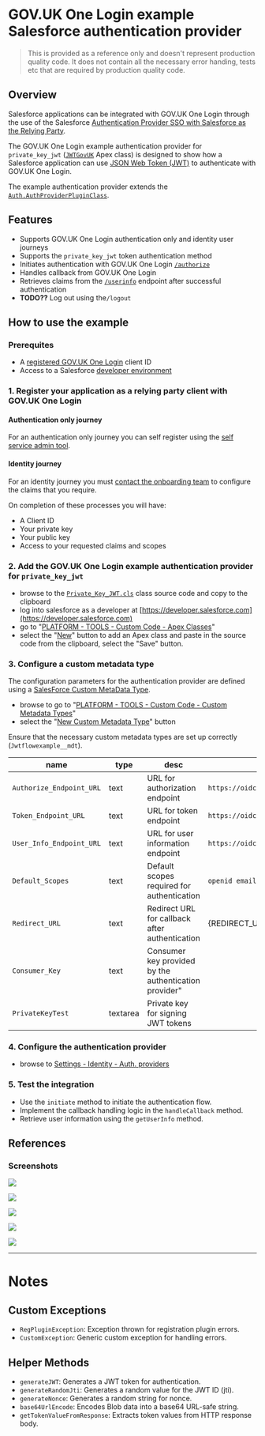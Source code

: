 # GOV.UK One Login example Salesforce authentication provider

> This is provided as a reference only and doesn't represent production quality code. It does not contain all the necessary error handing, tests etc that are required by production quality code.


## Overview

 Salesforce applications can be integrated with GOV.UK One Login through the use of the Salesforce [Authentication Provider SSO with Salesforce as the Relying Party](https://help.salesforce.com/s/articleView?id=sf.sso_authentication_providers.htm&type=5).

The GOV.UK One Login example authentication provider for `private_key_jwt` ([`JWTGovUK`]() Apex class) is designed to show how a Salesforce application can use [JSON Web Token (JWT)](https://en.wikipedia.org/wiki/JSON_Web_Token) to authenticate with GOV.UK One Login.

The example authentication provider extends the [`Auth.AuthProviderPluginClass`](https://developer.salesforce.com/docs/atlas.en-us.apexref.meta/apexref/apex_class_Auth_AuthProviderPluginClass.htm).

## Features
- Supports GOV.UK One Login authentication only and identity user journeys
- Supports the `private_key_jwt` token authentication method
- Initiates authentication with GOV.UK One Login [`/authorize`](https://docs.sign-in.service.gov.uk/integrate-with-integration-environment/authenticate-your-user/#make-a-request-to-the-authorize-endpoint)
- Handles callback from GOV.UK One Login
- Retrieves claims from the [`/userinfo`](https://docs.sign-in.service.gov.uk/integrate-with-integration-environment/authenticate-your-user/#retrieve-user-information) endpoint after successful authentication
- **TODO??** Log out using the`/logout` 

## How to use the example

### Prerequites
- A [registered GOV.UK One Login](https://docs.sign-in.service.gov.uk/before-integrating/set-up-your-service-s-configuration/#register-your-service-to-use-gov-uk-one-login) client ID
- Access to a Salesforce [developer environment](https://developer.salesforce.com/) 

### 1. Register your application as a relying party client with GOV.UK One Login

#### Authentication only journey
For an authentication only journey you can self register using the [self service admin tool](https://admin.sign-in.service.gov.uk/register/enter-email-address). 


#### Identity journey
For an identity journey you must [contact the onboarding team](https://docs.sign-in.service.gov.uk/before-integrating/set-up-your-service-s-configuration/#register-your-service-to-use-gov-uk-one-login) to configure the claims that you require.
 
 On completion of these processes you will have:
- A Client ID
- Your private key
- Your public key
- Access to your requested claims and scopes

### 2. Add the  GOV.UK One Login example authentication provider for `private_key_jwt`

- browse to the [`Private_Key_JWT.cls`](https://raw.githubusercontent.com/govuk-one-login/rp-reference/main/clients/Apex-SalesForce/Private_Key_JWT.cls) class source code and copy to the clipboard
- log into salesforce as a developer at [https://developer.salesforce.com](https://developer.salesforce.com)
- go to "[PLATFORM - TOOLS - Custom Code - Apex Classes](https://gds-c-dev-ed.develop.lightning.force.com/lightning/setup/ApexClasses/home)"
- select the "[New](https://gds-c-dev-ed.develop.lightning.force.com/lightning/setup/ApexClasses/page?address=%2Fsetup%2Fbuild%2FeditApexClass.apexp%3FretURL%3D%252Fsetup%252Fbuild%252FlistApexClass.apexp%26sfdcIFrameOrigin%3Dhttps%253A%252F%252Fgds-c-dev-ed.develop.lightning.force.com%26clc%3D1)" button to add an Apex class and paste in the source code from the clipboard, select the "Save" button.

### 3. Configure a custom metadata type

The configuration parameters for the authentication provider are defined using a [SalesForce Custom MetaData Type](https://help.salesforce.com/s/articleView?id=sf.custommetadatatypes_overview.htm&type=5).


- browse to go to "[PLATFORM - TOOLS - Custom Code - Custom Metadata Types](https://gds-c-dev-ed.develop.lightning.force.com/lightning/setup/CustomMetadata/home)"
- select the "[New Custom Metadata Type](https://gds-c-dev-ed.develop.lightning.force.com/lightning/setup/CustomMetadata/page?address=%2F01I%2Fe%3Fsetupid%3DCustomMetadata%26retURL%3D%252F_ui%252Fplatform%252Fui%252Fschema%252Fwizard%252Fentity%252FCustomMetadataTypeListPage%253FretURL%253D%25252Fsetup%25252Fhome%2526appLayout%253Dsetup%2526tour%253D%2526isdtp%253Dp1%2526sfdcIFrameOrigin%253Dhttps%25253A%25252F%25252Fgds-c-dev-ed.develop.lightning.force.com%2526sfdcIFrameHost%253Dweb%2526nonce%253D2717ed99b68d45fb9cea311a523e7da2aa1aec600fe219c6d7b4f5f4e83ff874%2526ltn_app_id%253D%2526clc%253D1)" button

Ensure that the necessary custom metadata types are set up correctly (`Jwtflowexample__mdt`).
  
|name | type |desc|value|
|-----|------|----|-----|
|`Authorize_Endpoint_URL`| text |URL for authorization endpoint| `https://oidc.integration.account.gov.uk/authorize` |
|`Token_Endpoint_URL` | text | URL for token endpoint| `https://oidc.integration.account.gov.uk/token` |
|`User_Info_Endpoint_URL` | text|  URL for user information endpoint| `https://oidc.integration.account.gov.uk/userinfo` |
|`Default_Scopes` | text| Default scopes required for authentication| `openid email phone` |
|`Redirect_URL` | text |Redirect URL for callback after authentication| {REDIRECT_URI} |
|`Consumer_Key`| text|  Consumer key provided by the authentication provider" ||
|`PrivateKeyTest` | textarea | Private key for signing JWT tokens| |


### 4. Configure the authentication provider

- browse to [Settings - Identity - Auth. providers](https://gds-c-dev-ed.develop.lightning.force.com/lightning/setup/AuthProviders/home)



### 5. Test the integration

   - Use the `initiate` method to initiate the authentication flow.
   - Implement the callback handling logic in the `handleCallback` method.
   - Retrieve user information using the `getUserInfo` method.


## References

### Screenshots
![](images/image01.png)

![](images/image02.png)

![](images/image03.png)

![](images/image04.png)

![](images/image05.png)


----
# Notes

## Custom Exceptions
- `RegPluginException`: Exception thrown for registration plugin errors.
- `CustomException`: Generic custom exception for handling errors.

## Helper Methods
- `generateJWT`: Generates a JWT token for authentication.
- `generateRandomJti`: Generates a random value for the JWT ID (jti).
- `generateNonce`: Generates a random string for nonce.
- `base64UrlEncode`: Encodes Blob data into a base64 URL-safe string.
- `getTokenValueFromResponse`: Extracts token values from HTTP response body.


